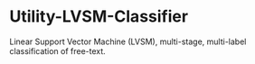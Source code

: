 # Utility-LVSM-Classifier
Linear Support Vector Machine (LVSM), multi-stage, multi-label classification of free-text.
